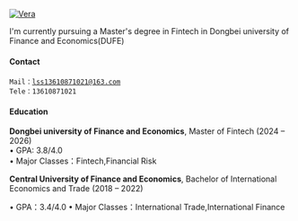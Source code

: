 [![Vera](https://img.shields.io/badge/Vera-github-blue?logo=github)](https://github.com/VeraVivian-python)

I'm currently pursuing a Master's degree in Fintech in Dongbei university of Finance and Economics(DUFE)

#### Contact
<code>Mail：lss13610871021@163.com</code>  
<code>Tele：13610871021</code>

#### Education  
**Dongbei university of Finance and Economics**, Master of Fintech (2024 – 2026)  
• GPA: 3.8/4.0  
• Major Classes：Fintech,Financial Risk

**Central University of Finance and Economics**, Bachelor of International Economics and Trade (2018 – 2022)

• GPA：3.4/4.0
• Major Classes：International Trade,International Finance

